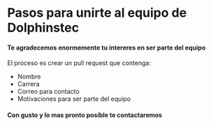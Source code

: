 # Pasos para unirte al equipo de Dolphinstec

#### Te agradecemos enormemente tu intereres en ser parte del equipo 

El proceso es crear un pull request que contenga:

* Nombre
* Carrera
* Correo para contacto
* Motivaciones para ser parte del equipo

#### Con gusto y lo mas pronto posible te contactaremos

